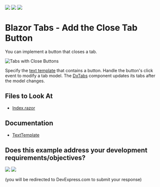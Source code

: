 <!-- default badges list -->
[![](https://img.shields.io/badge/Open_in_DevExpress_Support_Center-FF7200?style=flat-square&logo=DevExpress&logoColor=white)](https://supportcenter.devexpress.com/ticket/details/T1108973)
[![](https://img.shields.io/badge/📖_How_to_use_DevExpress_Examples-e9f6fc?style=flat-square)](https://docs.devexpress.com/GeneralInformation/403183)
[![](https://img.shields.io/badge/💬_Leave_Feedback-feecdd?style=flat-square)](#does-this-example-address-your-development-requirementsobjectives)
<!-- default badges end -->
# Blazor Tabs - Add the Close Tab Button

You can implement a button that closes a tab. 

![Tabs with Close Buttons](./result.png)

Specify the [text template](https://docs.devexpress.com/Blazor/DevExpress.Blazor.Base.DxTabBase.TextTemplate) that contains a button. Handle the button's click event to modify a tab model. The [DxTabs](https://docs.devexpress.com/Blazor/DevExpress.Blazor.DxTabs) component updates its tabs after the model changes.

## Files to Look At

- [Index.razor](./CS/DynamicTabs/Pages/Index.razor)

## Documentation

- [TextTemplate](https://docs.devexpress.com/Blazor/DevExpress.Blazor.Base.DxTabBase.TextTemplate)
<!-- feedback -->
## Does this example address your development requirements/objectives?

[<img src="https://www.devexpress.com/support/examples/i/yes-button.svg"/>](https://www.devexpress.com/support/examples/survey.xml?utm_source=github&utm_campaign=blazor-dxtabs-add-remove-button&~~~was_helpful=yes) [<img src="https://www.devexpress.com/support/examples/i/no-button.svg"/>](https://www.devexpress.com/support/examples/survey.xml?utm_source=github&utm_campaign=blazor-dxtabs-add-remove-button&~~~was_helpful=no)

(you will be redirected to DevExpress.com to submit your response)
<!-- feedback end -->
